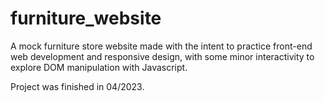 # furniture_website
A mock furniture store website made with the intent to practice front-end web development and responsive design, with some minor interactivity to explore DOM manipulation with Javascript.

Project was finished in 04/2023.
